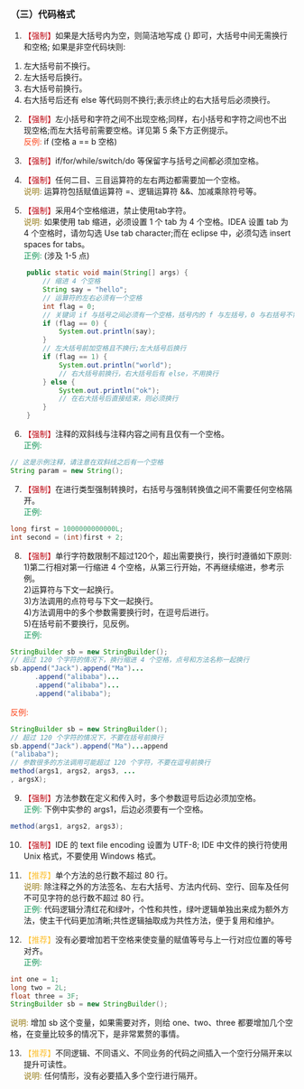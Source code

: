 ### （三）代码格式
1. <font color="#BE0712">【强制】</font>如果是大括号内为空，则简洁地写成 {} 即可，大括号中间无需换行和空格; 如果是非空代码块则:  
1) 左大括号前不换行。  
2) 左大括号后换行。  
3) 右大括号前换行。  
4) 右大括号后还有 else 等代码则不换行;表示终止的右大括号后必须换行。

2. <font color="#BE0712">【强制】</font>左小括号和字符之间不出现空格;同样，右小括号和字符之间也不出现空格;而左大括号前需要空格。详见第 5 条下方正例提示。  
<font color="#fc471e">反例:</font> if (空格 a == b 空格)

3. <font color="#BE0712">【强制】</font>if/for/while/switch/do 等保留字与括号之间都必须加空格。

4. <font color="#BE0712">【强制】</font>任何二目、三目运算符的左右两边都需要加一个空格。  
<font color="#967b18">说明:</font> 运算符包括赋值运算符 =、逻辑运算符 &&、加减乘除符号等。

5. <font color="#BE0712">【强制】</font>采用4个空格缩进，禁止使用tab字符。  
<font color="#967b18">说明:</font> 如果使用 tab 缩进，必须设置 1 个 tab 为 4 个空格。IDEA 设置 tab 为 4 个空格时，请勿勾选 Use tab character;而在 eclipse 中，必须勾选 insert spaces for tabs。   
<font color="#15975A">正例:</font> (涉及 1-5 点)
``` java
    public static void main(String[] args) {
        // 缩进 4 个空格
        String say = "hello";
        // 运算符的左右必须有一个空格
        int flag = 0;
        // 关键词 if 与括号之间必须有一个空格，括号内的 f 与左括号，0 与右括号不需要空格
        if (flag == 0) { 
            System.out.println(say);
        }
        // 左大括号前加空格且不换行;左大括号后换行
        if (flag == 1) { 
            System.out.println("world");
            // 右大括号前换行，右大括号后有 else，不用换行
        } else { 
            System.out.println("ok");
            // 在右大括号后直接结束，则必须换行
        } 
    }
```

6. <font color="#BE0712">【强制】</font>注释的双斜线与注释内容之间有且仅有一个空格。   
<font color="#15975A">正例:</font>
``` java
// 这是示例注释，请注意在双斜线之后有一个空格
String param = new String();
```

7. <font color="#BE0712">【强制】</font>在进行类型强制转换时，右括号与强制转换值之间不需要任何空格隔开。  
<font color="#15975A">正例:</font>
``` java
long first = 1000000000000L; 
int second = (int)first + 2;
```

8. <font color="#BE0712">【强制】</font>单行字符数限制不超过120个，超出需要换行，换行时遵循如下原则:    
1)第二行相对第一行缩进 4 个空格，从第三行开始，不再继续缩进，参考示例。    
2)运算符与下文一起换行。   
3)方法调用的点符号与下文一起换行。    
4)方法调用中的多个参数需要换行时，在逗号后进行。   
5)在括号前不要换行，见反例。    
<font color="#15975A">正例:</font>
``` java
StringBuilder sb = new StringBuilder();
// 超过 120 个字符的情况下，换行缩进 4 个空格，点号和方法名称一起换行
sb.append("Jack").append("Ma")...  
      .append("alibaba")...   
      .append("alibaba")...   
      .append("alibaba");
```
<font color="#fc471e">反例:</font>
``` java
StringBuilder sb = new StringBuilder();
// 超过 120 个字符的情况下，不要在括号前换行 
sb.append("Jack").append("Ma")...append
("alibaba");
// 参数很多的方法调用可能超过 120 个字符，不要在逗号前换行 
method(args1, args2, args3, ...
, argsX);
```

9. <font color="#BE0712">【强制】</font>方法参数在定义和传入时，多个参数逗号后边必须加空格。   
<font color="#15975A">正例:</font> 下例中实参的 args1，后边必须要有一个空格。
``` java
method(args1, args2, args3);
```

10. <font color="#BE0712">【强制】</font>IDE 的 text file encoding 设置为 UTF-8; IDE 中文件的换行符使用 Unix 格式，不要使用 Windows 格式。

11. <font color="#fdbf2d">【推荐】</font>单个方法的总行数不超过 80 行。  
<font color="#967b18">说明:</font> 除注释之外的方法签名、左右大括号、方法内代码、空行、回车及任何不可见字符的总行数不超过 80 行。  
<font color="#15975A">正例:</font> 代码逻辑分清红花和绿叶，个性和共性，绿叶逻辑单独出来成为额外方法，使主干代码更加清晰;共性逻辑抽取成为共性方法，便于复用和维护。

12. <font color="#fdbf2d">【推荐】</font>没有必要增加若干空格来使变量的赋值等号与上一行对应位置的等号对齐。    
<font color="#15975A">正例:</font>
``` java
int one = 1;
long two = 2L;
float three = 3F;
StringBuilder sb = new StringBuilder();
```
<font color="#967b18">说明:</font> 增加 sb 这个变量，如果需要对齐，则给 one、two、three 都要增加几个空格，在变量比较多的情况下，是非常累赘的事情。

13. <font color="#fdbf2d">【推荐】</font>不同逻辑、不同语义、不同业务的代码之间插入一个空行分隔开来以提升可读性。   
<font color="#967b18">说明:</font> 任何情形，没有必要插入多个空行进行隔开。